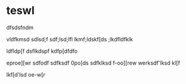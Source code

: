 teswl
=====
dfsdsfndm

vldfkmsd
sdlsd;f
sdf;lsd;lfl
lkmf;ldskf[ds
;lkdfldfklk

ldfldp[f
dsflkdspf
kdfp[dfdfo

eproe][wr
sdfodf
sdfksdf
0po]ds
sdfklksd
f-oo][rew
werksdf'lksd
kl[f

lkf[d'lsd
oe-w[r

